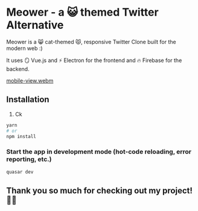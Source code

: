 # Meower - a 😺 themed Twitter Alternative

Meower is a 😸 cat-themed 😾, responsive Twitter Clone built for the modern web :)

It uses 🪞 Vue.js and ⚡ Electron for the frontend and 🔥 Firebase for the backend.

[mobile-view.webm](https://user-images.githubusercontent.com/53611087/183252540-d7803c91-98f6-42f4-95ce-656f97aed448.webm)

## 

## Installation
1. Ck
```bash
yarn
# or
npm install
```

### Start the app in development mode (hot-code reloading, error reporting, etc.)
```bash
quasar dev
```
## Thank you so much for checking out my project! :metal:&#127999; 
